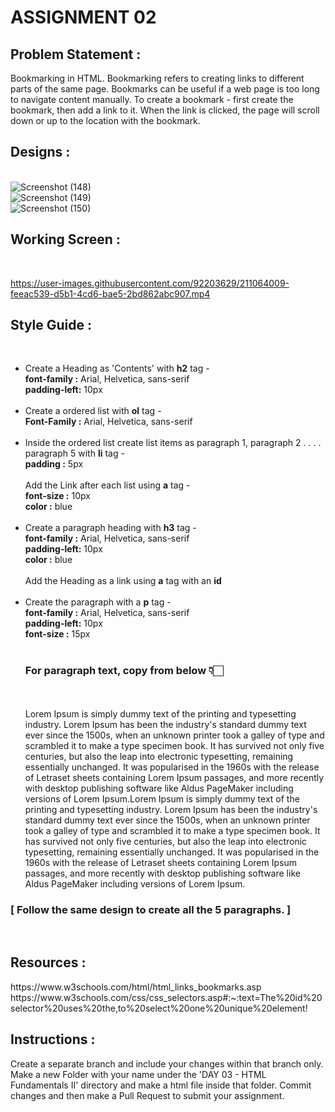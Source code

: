 <h1>ASSIGNMENT 02</h1>
<h2>Problem Statement :</h2> 
Bookmarking in HTML. Bookmarking refers to creating links to different parts of the same page. Bookmarks can be useful if a web page is too long to navigate content manually. To create a bookmark - first create the bookmark, then add a link to it. When the link is clicked, the page will scroll down or up to the location with the bookmark.
<br>
<h2>Designs :</h2>

<br>![Screenshot (148)](https://user-images.githubusercontent.com/92203629/211062395-e9be96be-caff-4fee-b376-e07b40b2f33b.png)
<br>![Screenshot (149)](https://user-images.githubusercontent.com/92203629/211062594-a0b0b275-8417-4168-9110-1f6cbf080e86.png)
<br>![Screenshot (150)](https://user-images.githubusercontent.com/92203629/211062828-e5335ce1-96f5-4dac-ad9c-792bc1b5ec49.png)

<h2>Working Screen :</h2>
<br>

https://user-images.githubusercontent.com/92203629/211064009-feeac539-d5b1-4cd6-bae5-2bd862abc907.mp4


<h2>Style Guide :</h2><br>
<ul>
   <li>Create a Heading as 'Contents' with <b>h2</b> tag -<br><b>font-family :</b> Arial, Helvetica, sans-serif <br><b>padding-left:</b> 10px</li><br>
   <li>Create a ordered list with <b>ol</b> tag -<br><b>Font-Family :</b> Arial, Helvetica, sans-serif
   </li><br>
   <li>Inside the ordered list create list items as paragraph 1, paragraph 2 . . . . paragraph 5 with <b>li</b> tag -<br><b>padding :</b> 5px<br><br>Add the Link after each list using <b>a</b> tag -<br><b>font-size :</b> 10px<br><b>color :</b> blue</li><br>
   <li>Create a paragraph heading with <b>h3</b> tag -<br><b>font-family :</b> Arial, Helvetica, sans-serif <br><b>padding-left:</b> 10px<br><b>color :</b> blue<br><br>Add the Heading as a link using <b>a</b> tag with an <b>id</b></li><br>
   <li>Create the paragraph with a <b>p</b> tag -<br><b>font-family :</b> Arial, Helvetica, sans-serif <br><b>padding-left:</b> 10px<br><b>font-size :</b> 15px</li><br><h3>For paragraph text, copy from below 👇🏻</h3><br><br>
Lorem Ipsum is simply dummy text of the printing and typesetting industry. Lorem Ipsum has been the industry's standard dummy text ever since the 1500s, when an unknown printer took a galley of type and scrambled it to make a type specimen book. It has survived not only five centuries, but also the leap into electronic typesetting, remaining essentially unchanged. It was popularised in the 1960s with the release of Letraset sheets containing Lorem Ipsum passages, and more recently with desktop publishing software like Aldus PageMaker including versions of Lorem Ipsum.Lorem Ipsum is simply dummy text of the printing and typesetting industry. Lorem Ipsum has been the industry's standard dummy text ever since the 1500s, when an unknown printer took a galley of type and scrambled it to make a type specimen book. It has survived not only five centuries, but also the leap into electronic typesetting, remaining essentially unchanged. It was popularised in the 1960s with the release of Letraset sheets containing Lorem Ipsum passages, and more recently with desktop publishing software like Aldus PageMaker including versions of Lorem Ipsum.
</ul>
<h3>[ Follow the same design to create all the 5 paragraphs. ]</h3><br>
<h2>Resources :</h2>
https://www.w3schools.com/html/html_links_bookmarks.asp
https://www.w3schools.com/css/css_selectors.asp#:~:text=The%20id%20selector%20uses%20the,to%20select%20one%20unique%20element!
<br>
<h2>Instructions :</h2>
Create a separate branch and include your changes within that branch only. Make a new Folder with your name under the 'DAY 03 - HTML Fundamentals II' directory and make a html file inside that folder. Commit changes and then make a Pull Request to submit your assignment.

